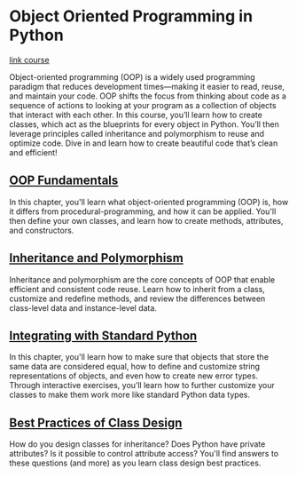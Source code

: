 # Object Oriented Programming in Python

[link course](https://app.datacamp.com/learn/courses/object-oriented-programming-in-python)

Object-oriented programming (OOP) is a widely used programming paradigm that reduces development times—making it easier to read, reuse, and maintain your code. OOP shifts the focus from thinking about code as a sequence of actions to looking at your program as a collection of objects that interact with each other. In this course, you’ll learn how to create classes, which act as the blueprints for every object in Python. You’ll then leverage principles called inheritance and polymorphism to reuse and optimize code. Dive in and learn how to create beautiful code that’s clean and efficient! 


## [OOP Fundamentals](./01_oop_fundamentals/)

In this chapter, you'll learn what object-oriented programming (OOP) is, how it differs from procedural-programming, and how it can be applied. You'll then define your own classes, and learn how to create methods, attributes, and constructors. 

## [Inheritance and Polymorphism](./02_inheritance_and_polymorphism/)

Inheritance and polymorphism are the core concepts of OOP that enable efficient and consistent code reuse. Learn how to inherit from a class, customize and redefine methods, and review the differences between class-level data and instance-level data. 

## [Integrating with Standard Python](./03_integrating_with_standard_python/)

In this chapter, you'll learn how to make sure that objects that store the same data are considered equal, how to define and customize string representations of objects, and even how to create new error types. Through interactive exercises, you’ll learn how to further customize your classes to make them work more like standard Python data types.

## [Best Practices of Class Design](./04_best_practices_of_class_design/)

How do you design classes for inheritance? Does Python have private attributes? Is it possible to control attribute access? You'll find answers to these questions (and more) as you learn class design best practices.